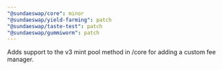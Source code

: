 ```yaml
---
"@sundaeswap/core": minor
"@sundaeswap/yield-farming": patch
"@sundaeswap/taste-test": patch
"@sundaeswap/gummiworm": patch
---
```


Adds support to the v3 mint pool method in /core for adding a custom fee manager.
